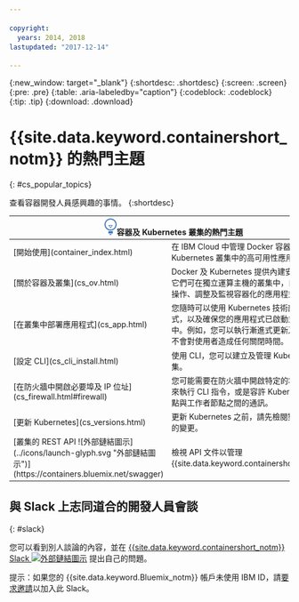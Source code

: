 ```yaml
---

copyright:
  years: 2014, 2018
lastupdated: "2017-12-14"

---
```


{:new_window: target="_blank"}
{:shortdesc: .shortdesc}
{:screen: .screen}
{:pre: .pre}
{:table: .aria-labeledby="caption"}
{:codeblock: .codeblock}
{:tip: .tip}
{:download: .download}


# {{site.data.keyword.containershort_notm}} 的熱門主題
{: #cs_popular_topics}

查看容器開發人員感興趣的事情。
{:shortdesc}

<table>
<thead>
<th colspan=2><img src="images/idea.png" alt="構想圖示"/>容器及 Kubernetes 叢集的熱門主題</th>
</thead>
<tbody>
<tr>
<td>[開始使用](container_index.html)</td>
<td>在 IBM Cloud 中管理 Docker 容器及 Kubernetes 叢集中的高可用性應用程式。</td>
</tr>
<tr>
<td>[關於容器及叢集](cs_ov.html)</td>
<td>Docker 及 Kubernetes 提供內建安全與隔離，它們可在獨立運算主機的叢集中，自動部署、操作、調整及監視容器化的應用程式。</td>
</tr>
<tr>
<td>[在叢集中部署應用程式](cs_app.html)</td>
<td>您隨時可以使用 Kubernetes 技術部署應用程式，以及確保您的應用程式已啟動並在執行中。例如，您可以執行漸進式更新及回復，而不會對使用者造成任何關閉時間。
</td>
</tr>
<tr>
<td>[設定 CLI](cs_cli_install.html)</td>
<td>使用 CLI，您可以建立及管理 Kubernetes 叢集。</td>
</tr>
<tr>
<td>[在防火牆中開啟必要埠及 IP 位址](cs_firewall.html#firewall)</td>
<td>您可能需要在防火牆中開啟特定的埠及 IP 位址來執行 CLI 指令，或是容許 Kubernetes 主節點與工作者節點之間的通訊。</td>
</tr>
<tr>
<td>[更新 Kubernetes](cs_versions.html)</td>
<td>更新 Kubernetes 之前，請先檢閱對叢集所做的變更。</td>
</tr>
<tr>
<td>[叢集的 REST API ![外部鏈結圖示](../icons/launch-glyph.svg "外部鏈結圖示")](https://containers.bluemix.net/swagger)</td>
<td>檢視 API 文件以管理 {{site.data.keyword.containershort_notm}}。</td>
</tr>
</tbody></table>

## 與 Slack 上志同道合的開發人員會談
{: #slack}

您可以看到別人談論的內容，並在 [{{site.data.keyword.containershort_notm}} Slack ![外部鏈結圖示](../icons/launch-glyph.svg "外部鏈結圖示")](https://ibm-container-service.slack.com) 提出自己的問題。

提示：如果您的 {{site.data.keyword.Bluemix_notm}} 帳戶未使用 IBM ID，請[要求邀請](https://bxcs-slack-invite.mybluemix.net/)以加入此 Slack。
